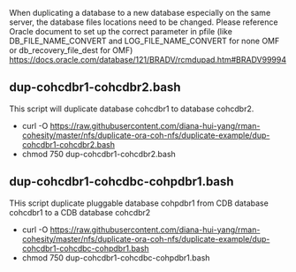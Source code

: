 When duplicating a database to a new database especially on the same server, the database files locations need to be changed. Please reference Oracle document to set up the correct parameter in pfile (like DB_FILE_NAME_CONVERT and LOG_FILE_NAME_CONVERT for none OMF or db_recovery_file_dest for OMF)
https://docs.oracle.com/database/121/BRADV/rcmdupad.htm#BRADV99994

## dup-cohcdbr1-cohcdbr2.bash
This script will duplicate database cohcdbr1 to database cohcdbr2.

- curl -O https://raw.githubusercontent.com/diana-hui-yang/rman-cohesity/master/nfs/duplicate-ora-coh-nfs/duplicate-example/dup-cohcdbr1-cohcdbr2.bash
- chmod 750 dup-cohcdbr1-cohcdbr2.bash

## dup-cohcdbr1-cohcdbc-cohpdbr1.bash
THis script duplicate pluggable database cohpdbr1 from CDB database cohcdbr1 to a CDB database cohcdbr2

- curl -O https://raw.githubusercontent.com/diana-hui-yang/rman-cohesity/master/nfs/duplicate-ora-coh-nfs/duplicate-example/dup-cohcdbr1-cohcdbc-cohpdbr1.bash
- chmod 750 dup-cohcdbr1-cohcdbc-cohpdbr1.bash
